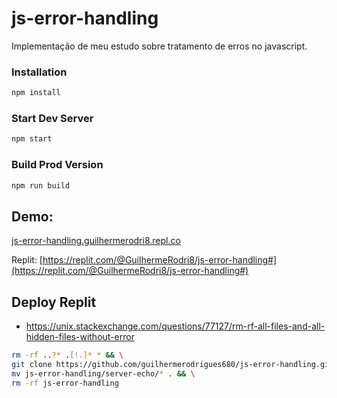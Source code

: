# js-error-handling

Implementação de meu estudo sobre tratamento de erros no javascript.

### Installation

```sh
npm install
```

### Start Dev Server

```sh
npm start
```

### Build Prod Version

```sh
npm run build
```

## Demo:

[js-error-handling.guilhermerodri8.repl.co](https://js-error-handling.guilhermerodri8.repl.co)

Replit: [https://replit.com/@GuilhermeRodri8/js-error-handling#](https://replit.com/@GuilhermeRodri8/js-error-handling#)

## Deploy Replit

- https://unix.stackexchange.com/questions/77127/rm-rf-all-files-and-all-hidden-files-without-error

```sh
rm -rf ..?* .[!.]* * && \
git clone https://github.com/guilhermerodrigues680/js-error-handling.git js-error-handling && \
mv js-error-handling/server-echo/* . && \
rm -rf js-error-handling
```
